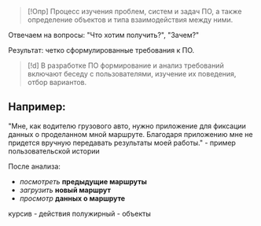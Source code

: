 > [!Опр] 
> Процесс изучения проблем, систем и задач ПО, а также определение объектов и типа взаимодействия между ними. 

Отвечаем на вопросы: "Что хотим получить?", "Зачем?"

Результат: четко сформулированные требования к ПО.

> [!d] В разработке ПО формирование и анализ требований включают беседу с пользователями, изучение их поведения, отбор вариантов.
## Например: 

"Мне, как водителю грузового авто, нужно приложение для фиксации данных о проделанном мной маршруте. Благодаря приложению мне не придется вручную передавать результаты моей работы." - пример пользовательской истории

После анализа:
- *посмотреть* **предыдущие маршруты**
- *загрузить* **новый маршрут**
- *просмотр* **данных о маршруте** 

курсив - действия 
полужирный - объекты